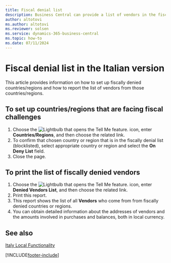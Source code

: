 ```yaml
---
title: Fiscal denial list
description: Business Central can provide a list of vendors in the fiscally denied countries/regions in Italian localization.
author: altotovi
ms.author: altotovi
ms.reviewer: solsen
ms.service: dynamics-365-business-central
ms.topic: how-to
ms.date: 07/11/2024
---
```


# Fiscal denial list in the Italian version  

This article provides information on how to set up fiscally denied countries/regions and how to report the list of vendors from those countries/regions.  

## To set up countries/regions that are facing fiscal challenges  

1. Choose the ![Lightbulb that opens the Tell Me feature.](../../media/ui-search/search_small.png "Tell me what you want to do") icon, enter **Countries/Regions**, and then choose the related link.
2. To confirm that chosen country or region that is in the fiscally denial list (blocklisted), select appropriate country or region and select the **On Deny List** field.
3. Close the page.

## To print the list of fiscally denied vendors  

1. Choose the ![Lightbulb that opens the Tell Me feature.](../../media/ui-search/search_small.png "Tell me what you want to do") icon, enter **Denied Vendors List**, and then choose the related link.
2. Print this report.
3. This report shows the list of all **Vendors** who come from from fiscally denied countries or regions.
4. You can obtain detailed information about the addresses of vendors and the amounts involved in purchases and balances, both in local currency.  

## See also  
[Italy Local Functionality](italy-local-functionality.md)

[!INCLUDE[footer-include](../../includes/footer-banner.md)]
